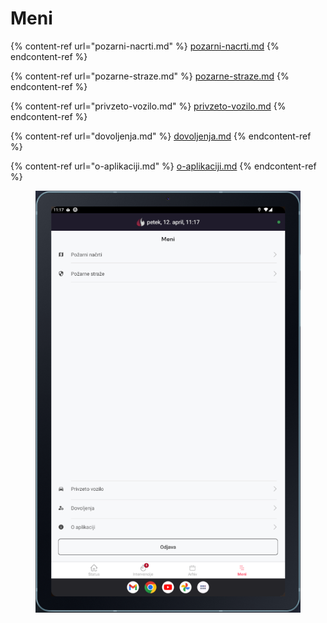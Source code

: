 # Meni

{% content-ref url="pozarni-nacrti.md" %}
[pozarni-nacrti.md](pozarni-nacrti.md)
{% endcontent-ref %}

{% content-ref url="pozarne-straze.md" %}
[pozarne-straze.md](pozarne-straze.md)
{% endcontent-ref %}

{% content-ref url="privzeto-vozilo.md" %}
[privzeto-vozilo.md](privzeto-vozilo.md)
{% endcontent-ref %}

{% content-ref url="dovoljenja.md" %}
[dovoljenja.md](dovoljenja.md)
{% endcontent-ref %}

{% content-ref url="o-aplikaciji.md" %}
[o-aplikaciji.md](o-aplikaciji.md)
{% endcontent-ref %}

<figure><img src="../../.gitbook/assets/image (170).png" alt=""><figcaption></figcaption></figure>
